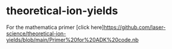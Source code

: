 # theoretical-ion-yields

For the mathematica primer [click here]https://github.com/laser-science/theoretical-ion-yields/blob/main/Primer%20for%20ADK%20code.nb
